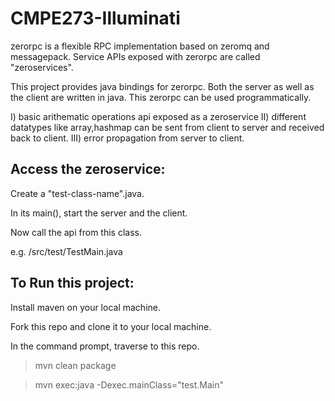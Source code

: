 CMPE273-Illuminati
==================

zerorpc is a flexible RPC implementation based on zeromq and messagepack. Service APIs exposed with zerorpc are called "zeroservices".

This project provides java bindings for zerorpc.
Both the server as well as the client are written in java.
This zerorpc can be used programmatically.

I) basic arithematic operations api exposed as a zeroservice
II) different datatypes like array,hashmap can be sent from client to server and received back to client.
III) error propagation from server to client.

Access the zeroservice:
-----------------------

Create a "test-class-name".java.

In its main(), start the server and the client.

Now call the api from this class.

e.g. /src/test/TestMain.java


To Run this project:
--------------------

Install maven on your local machine.

Fork this repo and clone it to your local machine.

In the command prompt, traverse to this repo.

> mvn clean package

> mvn exec:java -Dexec.mainClass="test.Main"

